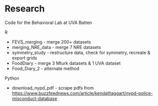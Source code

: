 # Research
Code for the Behavioral Lab at UVA Batten

R
* FEVS_merging - merge 200+ datasets
* merging_NRE_data - merge 7 NRE datasets
* symmetry_study - restructure data, check for symmetry, recreate & export grids
* FoodDiary - merge 3 Mturk datasets & 1 UVA dataset 
* Food_Diary_2 - alternate method 


Python
* download_nypd_pdf - scrape pdfs from https://www.buzzfeednews.com/article/kendalltaggart/nypd-police-misconduct-database
